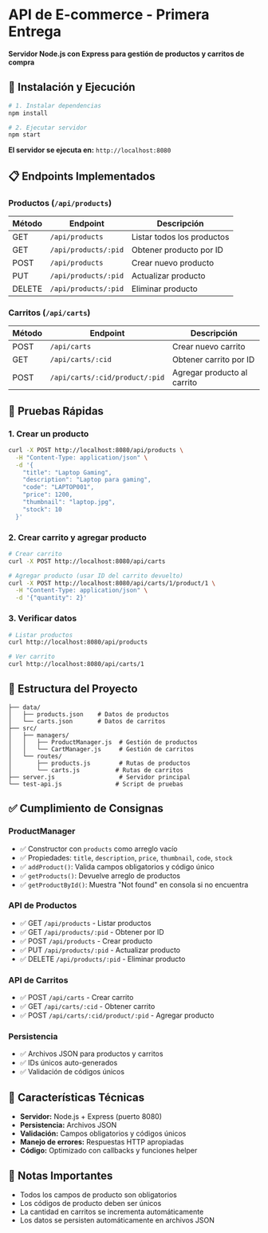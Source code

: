 # API de E-commerce - Primera Entrega

**Servidor Node.js con Express para gestión de productos y carritos de compra**

## 🚀 Instalación y Ejecución

```bash
# 1. Instalar dependencias
npm install

# 2. Ejecutar servidor
npm start
```

**El servidor se ejecuta en:** `http://localhost:8080`

## 📋 Endpoints Implementados

### Productos (`/api/products`)

| Método | Endpoint | Descripción |
|--------|----------|-------------|
| GET | `/api/products` | Listar todos los productos |
| GET | `/api/products/:pid` | Obtener producto por ID |
| POST | `/api/products` | Crear nuevo producto |
| PUT | `/api/products/:pid` | Actualizar producto |
| DELETE | `/api/products/:pid` | Eliminar producto |

### Carritos (`/api/carts`)

| Método | Endpoint | Descripción |
|--------|----------|-------------|
| POST | `/api/carts` | Crear nuevo carrito |
| GET | `/api/carts/:cid` | Obtener carrito por ID |
| POST | `/api/carts/:cid/product/:pid` | Agregar producto al carrito |

## 🧪 Pruebas Rápidas

### 1. Crear un producto
```bash
curl -X POST http://localhost:8080/api/products \
  -H "Content-Type: application/json" \
  -d '{
    "title": "Laptop Gaming",
    "description": "Laptop para gaming",
    "code": "LAPTOP001",
    "price": 1200,
    "thumbnail": "laptop.jpg",
    "stock": 10
  }'
```

### 2. Crear carrito y agregar producto
```bash
# Crear carrito
curl -X POST http://localhost:8080/api/carts

# Agregar producto (usar ID del carrito devuelto)
curl -X POST http://localhost:8080/api/carts/1/product/1 \
  -H "Content-Type: application/json" \
  -d '{"quantity": 2}'
```

### 3. Verificar datos
```bash
# Listar productos
curl http://localhost:8080/api/products

# Ver carrito
curl http://localhost:8080/api/carts/1
```

## 📁 Estructura del Proyecto

```
├── data/
│   ├── products.json    # Datos de productos
│   └── carts.json       # Datos de carritos
├── src/
│   ├── managers/
│   │   ├── ProductManager.js  # Gestión de productos
│   │   └── CartManager.js     # Gestión de carritos
│   └── routes/
│       ├── products.js        # Rutas de productos
│       └── carts.js          # Rutas de carritos
├── server.js                  # Servidor principal
└── test-api.js               # Script de pruebas
```

## ✅ Cumplimiento de Consignas

### ProductManager
- ✅ Constructor con `products` como arreglo vacío
- ✅ Propiedades: `title`, `description`, `price`, `thumbnail`, `code`, `stock`
- ✅ `addProduct()`: Valida campos obligatorios y código único
- ✅ `getProducts()`: Devuelve arreglo de productos
- ✅ `getProductById()`: Muestra "Not found" en consola si no encuentra

### API de Productos
- ✅ GET `/api/products` - Listar productos
- ✅ GET `/api/products/:pid` - Obtener por ID
- ✅ POST `/api/products` - Crear producto
- ✅ PUT `/api/products/:pid` - Actualizar producto
- ✅ DELETE `/api/products/:pid` - Eliminar producto

### API de Carritos
- ✅ POST `/api/carts` - Crear carrito
- ✅ GET `/api/carts/:cid` - Obtener carrito
- ✅ POST `/api/carts/:cid/product/:pid` - Agregar producto

### Persistencia
- ✅ Archivos JSON para productos y carritos
- ✅ IDs únicos auto-generados
- ✅ Validación de códigos únicos

## 🔧 Características Técnicas

- **Servidor:** Node.js + Express (puerto 8080)
- **Persistencia:** Archivos JSON
- **Validación:** Campos obligatorios y códigos únicos
- **Manejo de errores:** Respuestas HTTP apropiadas
- **Código:** Optimizado con callbacks y funciones helper

## 📝 Notas Importantes

- Todos los campos de producto son obligatorios
- Los códigos de producto deben ser únicos
- La cantidad en carritos se incrementa automáticamente
- Los datos se persisten automáticamente en archivos JSON